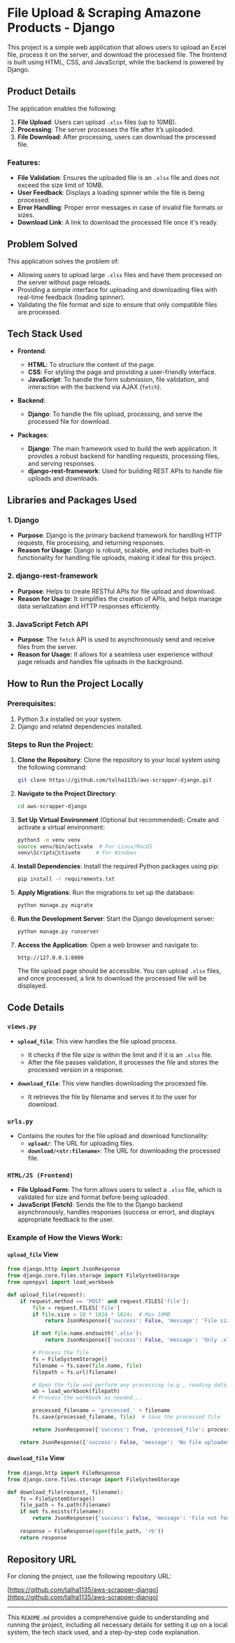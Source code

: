 
# File Upload & Scraping Amazone Products - Django

This project is a simple web application that allows users to upload an Excel file, process it on the server, and download the processed file. The frontend is built using HTML, CSS, and JavaScript, while the backend is powered by Django.

## Product Details

The application enables the following:
1. **File Upload**: Users can upload `.xlsx` files (up to 10MB).
2. **Processing**: The server processes the file after it’s uploaded.
3. **File Download**: After processing, users can download the processed file.

### Features:
- **File Validation**: Ensures the uploaded file is an `.xlsx` file and does not exceed the size limit of 10MB.
- **User Feedback**: Displays a loading spinner while the file is being processed.
- **Error Handling**: Proper error messages in case of invalid file formats or sizes.
- **Download Link**: A link to download the processed file once it's ready.

## Problem Solved

This application solves the problem of:
- Allowing users to upload large `.xlsx` files and have them processed on the server without page reloads.
- Providing a simple interface for uploading and downloading files with real-time feedback (loading spinner).
- Validating the file format and size to ensure that only compatible files are processed.

## Tech Stack Used

- **Frontend**:
  - **HTML**: To structure the content of the page.
  - **CSS**: For styling the page and providing a user-friendly interface.
  - **JavaScript**: To handle the form submission, file validation, and interaction with the backend via AJAX (`fetch`).
  
- **Backend**:
  - **Django**: To handle the file upload, processing, and serve the processed file for download.
  
- **Packages**:
  - **Django**: The main framework used to build the web application. It provides a robust backend for handling requests, processing files, and serving responses.
  - **django-rest-framework**: Used for building REST APIs to handle file uploads and downloads.

## Libraries and Packages Used

### 1. **Django**
   - **Purpose**: Django is the primary backend framework for handling HTTP requests, file processing, and returning responses.
   - **Reason for Usage**: Django is robust, scalable, and includes built-in functionality for handling file uploads, making it ideal for this project.

### 2. **django-rest-framework**
   - **Purpose**: Helps to create RESTful APIs for file upload and download.
   - **Reason for Usage**: It simplifies the creation of APIs, and helps manage data serialization and HTTP responses efficiently.

### 3. **JavaScript Fetch API**
   - **Purpose**: The `fetch` API is used to asynchronously send and receive files from the server.
   - **Reason for Usage**: It allows for a seamless user experience without page reloads and handles file uploads in the background.

## How to Run the Project Locally

### Prerequisites:
1. Python 3.x installed on your system.
2. Django and related dependencies installed.

### Steps to Run the Project:
1. **Clone the Repository**:
   Clone the repository to your local system using the following command:
   ```bash
   git clone https://github.com/talha1135/aws-scrapper-django.git
   ```

2. **Navigate to the Project Directory**:
   ```bash
   cd aws-scrapper-django
   ```

3. **Set Up Virtual Environment** (Optional but recommended):
   Create and activate a virtual environment:
   ```bash
   python3 -m venv venv
   source venv/bin/activate  # For Linux/MacOS
   venv\Scriptsctivate     # For Windows
   ```

4. **Install Dependencies**:
   Install the required Python packages using pip:
   ```bash
   pip install -r requirements.txt
   ```

5. **Apply Migrations**:
   Run the migrations to set up the database:
   ```bash
   python manage.py migrate
   ```

6. **Run the Development Server**:
   Start the Django development server:
   ```bash
   python manage.py runserver
   ```

7. **Access the Application**:
   Open a web browser and navigate to:
   ```
   http://127.0.0.1:8000
   ```

   The file upload page should be accessible. You can upload `.xlsx` files, and once processed, a link to download the processed file will be displayed.

## Code Details

### `views.py`

- **`upload_file`**: This view handles the file upload process.
  - It checks if the file size is within the limit and if it is an `.xlsx` file.
  - After the file passes validation, it processes the file and stores the processed version in a response.

- **`download_file`**: This view handles downloading the processed file.
  - It retrieves the file by filename and serves it to the user for download.

### `urls.py`
- Contains the routes for the file upload and download functionality:
  - **`upload/`**: The URL for uploading files.
  - **`download/<str:filename>`**: The URL for downloading the processed file.

### `HTML/JS (Frontend)`

- **File Upload Form**: The form allows users to select a `.xlsx` file, which is validated for size and format before being uploaded.
- **JavaScript (Fetch)**: Sends the file to the Django backend asynchronously, handles responses (success or error), and displays appropriate feedback to the user.

### Example of How the Views Work:

#### `upload_file` View

```python
from django.http import JsonResponse
from django.core.files.storage import FileSystemStorage
from openpyxl import load_workbook

def upload_file(request):
    if request.method == 'POST' and request.FILES['file']:
        file = request.FILES['file']
        if file.size > 10 * 1024 * 1024:  # Max 10MB
            return JsonResponse({'success': False, 'message': 'File size exceeds 10MB limit.'})

        if not file.name.endswith('.xlsx'):
            return JsonResponse({'success': False, 'message': 'Only .xlsx files are allowed.'})

        # Process the file
        fs = FileSystemStorage()
        filename = fs.save(file.name, file)
        filepath = fs.url(filename)

        # Open the file and perform any processing (e.g., reading data with openpyxl)
        wb = load_workbook(filepath)
        # Process the workbook as needed...

        processed_filename = 'processed_' + filename
        fs.save(processed_filename, file)  # Save the processed file

        return JsonResponse({'success': True, 'processed_file': processed_filename})

    return JsonResponse({'success': False, 'message': 'No file uploaded.'})
```

#### `download_file` View

```python
from django.http import FileResponse
from django.core.files.storage import FileSystemStorage

def download_file(request, filename):
    fs = FileSystemStorage()
    file_path = fs.path(filename)
    if not fs.exists(filename):
        return JsonResponse({'success': False, 'message': 'File not found.'})
    
    response = FileResponse(open(file_path, 'rb'))
    return response
```

## Repository URL

For cloning the project, use the following repository URL:

[https://github.com/talha1135/aws-scrapper-django](https://github.com/talha1135/aws-scrapper-django)

---
This `README.md` provides a comprehensive guide to understanding and running the project, including all necessary details for setting it up on a local system, the tech stack used, and a step-by-step code explanation.
